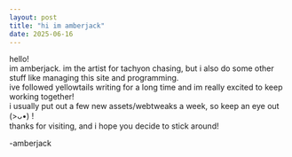 ```yaml
--- 
layout: post 
title: "hi im amberjack"
date: 2025-06-16
---
```

hello!  
im amberjack. im the artist for tachyon chasing, but i also do some other stuff like managing this site and programming.  
ive followed yellowtails writing for a long time and im really excited to keep working together!  
i usually put out a few new assets/webtweaks a week, so keep an eye out (>ᴗ•) !  
thanks for visiting, and i hope you decide to stick around!  

-amberjack

